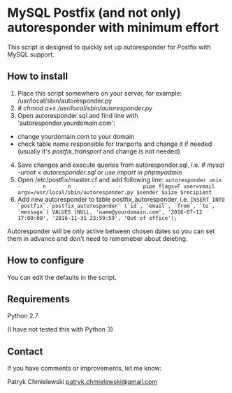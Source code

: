 # MySQL Postfix (and not only) autoresponder with minimum effort
This script is designed to quickly set up autoresponder for Postfix with MySQL support.

## How to install
1. Place this script somewhere on your server, for example: /usr/local/sbin/autoresponder.py
2. *# chmod a+x /usr/local/sbin/autoresponder.py*
3. Open autoresponder.sql and find line with 'autoresponder.yourdomain.com':
  * change yourdomain.com to your domain
  * check table name responsible for tranports and change it if needed  (usually it's *postfix_transport* and change is not needed) 
4. Save changes and execute queries from autoresponder.sql, i.e.
*# mysql -uroot < autoresponder.sql or use import in phpmyadmin*
5. Open /etc/postfix/master.cf and add following line:
```autoresponder unix  -       n       n       -       -       pipe flags=F user=vmail argv=/usr/local/sbin/autoresponder.py $sender $size $recipient```
6. Add new autoresponder to table postfix_autoresponder, i.e.
```INSERT INTO `postfix`.`postfix_autoresponder` (`id`, `email`, `from`, `to`, `message`) VALUES (NULL, 'name@yourdomain.com', '2016-07-12 17:00:00', '2016-11-31 23:59:59', 'Out of office');```

Autoresponder will be only active between chosen dates so you can set them in advance and don't need to rememeber about deleting.

## How to configure

You can edit the defaults in the script.


## Requirements

Python 2.7 

(I have not tested this with Python 3)


## Contact

If you have comments or improvements, let me know:

Patryk Chmielewski
patryk.chmielewski@gmail.com
